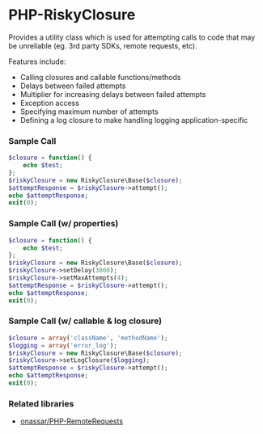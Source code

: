 # PHP-RiskyClosure
Provides a utility class which is used for attempting calls to code that may be unreliable (eg. 3rd party SDKs, remote requests, etc).

Features include:
- Calling closures and callable functions/methods
- Delays between failed attempts
- Multiplier for increasing delays between failed attempts
- Exception access
- Specifying maximum number of attempts
- Defining a log closure to make handling logging application-specific

### Sample Call

``` php
$closure = function() {
    echo $test;
};
$riskyClosure = new RiskyClosure\Base($closure);
$attemptResponse = $riskyClosure->attempt();
echo $attemptResponse;
exit(0);
```

### Sample Call (w/ properties)

``` php
$closure = function() {
    echo $test;
};
$riskyClosure = new RiskyClosure\Base($closure);
$riskyClosure->setDelay(3000);
$riskyClosure->setMaxAttempts(4);
$attemptResponse = $riskyClosure->attempt();
echo $attemptResponse;
exit(0);
```

### Sample Call (w/ callable & log closure)

``` php
$closure = array('className', 'methodName');
$logging = array('error_log');
$riskyClosure = new RiskyClosure\Base($closure);
$riskyClosure->setLogClosure($logging);
$attemptResponse = $riskyClosure->attempt();
echo $attemptResponse;
exit(0);
```

### Related libraries
- [onassar/PHP-RemoteRequests](https://github.com/onassar/PHP-RemoteRequests)
